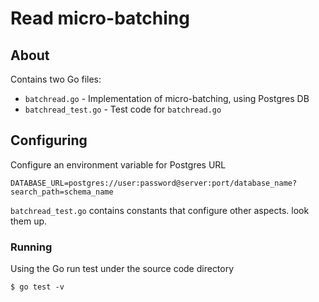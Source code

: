 # Read micro-batching

## About

Contains two Go files:

   * `batchread.go` - Implementation of micro-batching, using Postgres DB
   * `batchread_test.go` - Test code for `batchread.go`

## Configuring

Configure an environment variable for Postgres URL

```shell
DATABASE_URL=postgres://user:password@server:port/database_name?search_path=schema_name
```

`batchread_test.go` contains constants that configure other aspects.  look them up.

### Running

Using the Go run test under the source code directory

```shell
$ go test -v
```
